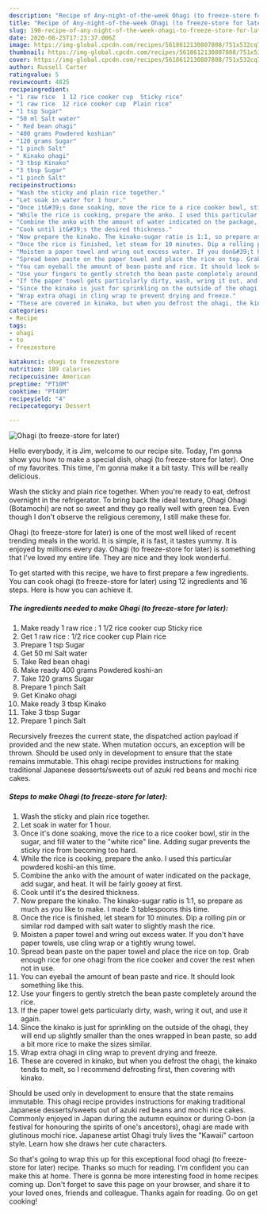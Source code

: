 ```yaml
---
description: "Recipe of Any-night-of-the-week Ohagi (to freeze-store for later)"
title: "Recipe of Any-night-of-the-week Ohagi (to freeze-store for later)"
slug: 190-recipe-of-any-night-of-the-week-ohagi-to-freeze-store-for-later
date: 2020-08-25T17:23:37.006Z
image: https://img-global.cpcdn.com/recipes/5618612130807808/751x532cq70/ohagi-to-freeze-store-for-later-recipe-main-photo.jpg
thumbnail: https://img-global.cpcdn.com/recipes/5618612130807808/751x532cq70/ohagi-to-freeze-store-for-later-recipe-main-photo.jpg
cover: https://img-global.cpcdn.com/recipes/5618612130807808/751x532cq70/ohagi-to-freeze-store-for-later-recipe-main-photo.jpg
author: Russell Carter
ratingvalue: 5
reviewcount: 4825
recipeingredient:
- "1 raw rice  1 12 rice cooker cup  Sticky rice"
- "1 raw rice  12 rice cooker cup  Plain rice"
- "1 tsp Sugar"
- "50 ml Salt water"
- " Red bean ohagi"
- "400 grams Powdered koshian"
- "120 grams Sugar"
- "1 pinch Salt"
- " Kinako ohagi"
- "3 tbsp Kinako"
- "3 tbsp Sugar"
- "1 pinch Salt"
recipeinstructions:
- "Wash the sticky and plain rice together."
- "Let soak in water for 1 hour."
- "Once it&#39;s done soaking, move the rice to a rice cooker bowl, stir in the sugar, and fill water to the &#34;white rice&#34; line. Adding sugar prevents the sticky rice from becoming too hard."
- "While the rice is cooking, prepare the anko. I used this particular powdered koshi-an this time."
- "Combine the anko with the amount of water indicated on the package, add sugar, and heat. It will be fairly gooey at first."
- "Cook until it&#39;s the desired thickness."
- "Now prepare the kinako. The kinako-sugar ratio is 1:1, so prepare as much as you like to make. I made 3 tablespoons this time."
- "Once the rice is finished, let steam for 10 minutes. Dip a rolling pin or similar rod damped with salt water to slightly mash the rice."
- "Moisten a paper towel and wring out excess water. If you don&#39;t have paper towels, use cling wrap or a tightly wrung towel."
- "Spread bean paste on the paper towel and place the rice on top. Grab enough rice for one ohagi from the rice cooker and cover the rest when not in use."
- "You can eyeball the amount of bean paste and rice. It should look something like this."
- "Use your fingers to gently stretch the bean paste completely around the rice."
- "If the paper towel gets particularly dirty, wash, wring it out, and use it again."
- "Since the kinako is just for sprinkling on the outside of the ohagi, they will end up slightly smaller than the ones wrapped in bean paste, so add a bit more rice to make the sizes similar."
- "Wrap extra ohagi in cling wrap to prevent drying and freeze."
- "These are covered in kinako, but when you defrost the ohagi, the kinako tends to melt, so I recommend defrosting first, then covering with kinako."
categories:
- Recipe
tags:
- ohagi
- to
- freezestore

katakunci: ohagi to freezestore 
nutrition: 189 calories
recipecuisine: American
preptime: "PT10M"
cooktime: "PT40M"
recipeyield: "4"
recipecategory: Dessert

---
```



![Ohagi (to freeze-store for later)](https://img-global.cpcdn.com/recipes/5618612130807808/751x532cq70/ohagi-to-freeze-store-for-later-recipe-main-photo.jpg)

Hello everybody, it is Jim, welcome to our recipe site. Today, I'm gonna show you how to make a special dish, ohagi (to freeze-store for later). One of my favorites. This time, I'm gonna make it a bit tasty. This will be really delicious.

Wash the sticky and plain rice together. When you&#39;re ready to eat, defrost overnight in the refrigerator. To bring back the ideal texture, Ohagi Ohagi (Botamochi) are not so sweet and they go really well with green tea. Even though I don&#39;t observe the religious ceremony, I still make these for.

Ohagi (to freeze-store for later) is one of the most well liked of recent trending meals in the world. It is simple, it is fast, it tastes yummy. It is enjoyed by millions every day. Ohagi (to freeze-store for later) is something that I've loved my entire life. They are nice and they look wonderful.


To get started with this recipe, we have to first prepare a few ingredients. You can cook ohagi (to freeze-store for later) using 12 ingredients and 16 steps. Here is how you can achieve it.

<!--inarticleads1-->

##### The ingredients needed to make Ohagi (to freeze-store for later):

1. Make ready 1 raw rice : 1 1/2 rice cooker cup  Sticky rice
1. Get 1 raw rice : 1/2 rice cooker cup  Plain rice
1. Prepare 1 tsp Sugar
1. Get 50 ml Salt water
1. Take  Red bean ohagi
1. Make ready 400 grams Powdered koshi-an
1. Take 120 grams Sugar
1. Prepare 1 pinch Salt
1. Get  Kinako ohagi
1. Make ready 3 tbsp Kinako
1. Take 3 tbsp Sugar
1. Prepare 1 pinch Salt


Recursively freezes the current state, the dispatched action payload if provided and the new state. When mutation occurs, an exception will be thrown. Should be used only in development to ensure that the state remains immutable. This ohagi recipe provides instructions for making traditional Japanese desserts/sweets out of azuki red beans and mochi rice cakes. 

<!--inarticleads2-->

##### Steps to make Ohagi (to freeze-store for later):

1. Wash the sticky and plain rice together.
1. Let soak in water for 1 hour.
1. Once it&#39;s done soaking, move the rice to a rice cooker bowl, stir in the sugar, and fill water to the &#34;white rice&#34; line. Adding sugar prevents the sticky rice from becoming too hard.
1. While the rice is cooking, prepare the anko. I used this particular powdered koshi-an this time.
1. Combine the anko with the amount of water indicated on the package, add sugar, and heat. It will be fairly gooey at first.
1. Cook until it&#39;s the desired thickness.
1. Now prepare the kinako. The kinako-sugar ratio is 1:1, so prepare as much as you like to make. I made 3 tablespoons this time.
1. Once the rice is finished, let steam for 10 minutes. Dip a rolling pin or similar rod damped with salt water to slightly mash the rice.
1. Moisten a paper towel and wring out excess water. If you don&#39;t have paper towels, use cling wrap or a tightly wrung towel.
1. Spread bean paste on the paper towel and place the rice on top. Grab enough rice for one ohagi from the rice cooker and cover the rest when not in use.
1. You can eyeball the amount of bean paste and rice. It should look something like this.
1. Use your fingers to gently stretch the bean paste completely around the rice.
1. If the paper towel gets particularly dirty, wash, wring it out, and use it again.
1. Since the kinako is just for sprinkling on the outside of the ohagi, they will end up slightly smaller than the ones wrapped in bean paste, so add a bit more rice to make the sizes similar.
1. Wrap extra ohagi in cling wrap to prevent drying and freeze.
1. These are covered in kinako, but when you defrost the ohagi, the kinako tends to melt, so I recommend defrosting first, then covering with kinako.


Should be used only in development to ensure that the state remains immutable. This ohagi recipe provides instructions for making traditional Japanese desserts/sweets out of azuki red beans and mochi rice cakes. Commonly enjoyed in Japan during the autumn equinox or during O-bon (a festival for honouring the spirits of one&#39;s ancestors), ohagi are made with glutinous mochi rice. Japanese artist Ohagi truly lives the &#34;Kawaii&#34; cartoon style. Learn how she draws her cute characters. 

So that's going to wrap this up for this exceptional food ohagi (to freeze-store for later) recipe. Thanks so much for reading. I'm confident you can make this at home. There is gonna be more interesting food in home recipes coming up. Don't forget to save this page on your browser, and share it to your loved ones, friends and colleague. Thanks again for reading. Go on get cooking!
